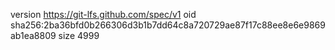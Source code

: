 version https://git-lfs.github.com/spec/v1
oid sha256:2ba36bfd0b266306d3b1b7dd64c8a720729ae87f17c88ee8e6e9869ab1ea8809
size 4999
